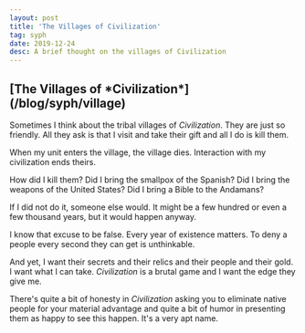 ```yaml
---
layout: post
title: 'The Villages of Civilization'
tag: syph
date: 2019-12-24
desc: A brief thought on the villages of Civilization
---
```

<h2>[The Villages of *Civilization*](/blog/syph/village)</h2>

Sometimes I think about the tribal villages of *Civilization*. They are just so friendly. All they ask is that I visit and take their gift and all I do is kill them.


When my unit enters the village, the village dies. Interaction with my civilization ends theirs.


How did I kill them? Did I bring the smallpox of the Spanish? Did I bring the weapons of the United States? Did I bring a Bible to the Andamans?


If I did not do it, someone else would. It might be a few hundred or even a few thousand years, but it would happen anyway.


I know that excuse to be false. Every year of existence matters. To deny a people every second they can get is unthinkable.


And yet, I want their secrets and their relics and their people and their gold. I want what I can take. *Civilization* is a brutal game and I want the edge they give me.


There's quite a bit of honesty in *Civilization* asking you to eliminate native people for your material advantage and quite a bit of humor in presenting them as happy to see this happen. It's a very apt name.

